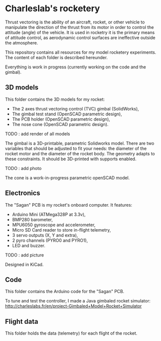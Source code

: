 # Charleslab's rocketery

Thrust vectoring is the ability of an aircraft, rocket, or other vehicle to manipulate the direction of the thrust from its motor in order to control the attitude (angle) of the vehicle. It is used in rocketry it is the primary means of attitude control, as aerodynamic control surfaces are ineffective outside the atmosphere.

This repository contains all resources for my model rocketery experiments. The content of each folder is described hereunder.

Everything is work in progress (currently working on the code and the gimbal).

## 3D models

This folder contains the 3D models for my rocket:
* The 2 axes thrust vectoring control (TVC) gimbal (SolidWorks),
* The gimbal test stand (OpenSCAD parametric design),
* The PCB holder (OpenSCAD parametric design),
* The nose cone (OpenSCAD parametric design).

TODO : add render of all models

The gimbal is a 3D-printable, parametric Solidworks model. There are two variables that should be adjusted to fit your needs: the diameter of the rocket motor and the diameter of the rocket body. The geometry adapts to these constraints. It should be 3D-printed with supports enabled.

TODO : add photo

The cone is a work-in-progress parametric openSCAD model.

## Electronics

The "Sagan" PCB is my rocket's onboard computer. It features:
* Arduino Mini (ATMega328P at 3.3v),
* BMP280 barometer,
* MPU6050 gyroscope and accelerometer,
* Micro SD Card reader to store in-flight telemetry,
* 3 servo outputs (X, Y and extra),
* 2 pyro channels (PYRO0 and PYRO1),
* LED and buzzer.

TODO : add picture

Designed in KiCad.

## Code

This folder contains the Arduino code for the "Sagan" PCB.

To tune and test the controller, I made a Java gimbaled rocket simulator: http://charleslabs.fr/en/project-Gimbaled+Model+Rocket+Simulator

## Flight data

This folder holds the data (telemetry) for each flight of the rocket.